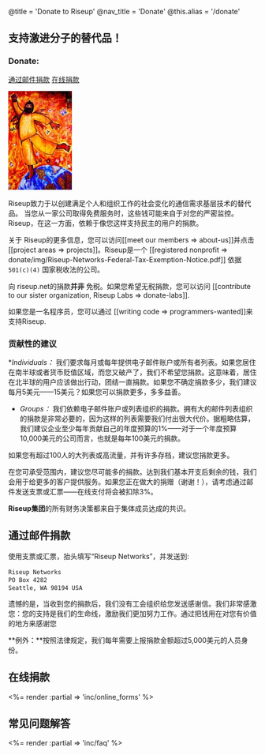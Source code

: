 @title = 'Donate to Riseup'
@nav_title = 'Donate'
@this.alias = '/donate'

## 支持激进分子的替代品！

### Donate:

<a class="btn btn-default" href="#通过邮件捐款">通过邮件捐款</a> <a class="btn btn-default" href="#在线捐款">在线捐款</a>

<p class="pull-right"><img class="image-right" src="img/red-leap-medium.jpg" alt="red-leap-medium"></p>

Riseup致力于以创建满足个人和组织工作的社会变化的通信需求基层技术的替代品。 当您从一家公司取得免费服务时，这些钱可能来自于对您的严密监控。 Riseup，在这一方面，依赖于像您这样支持民主的用户的捐款。

关于 Riseup的更多信息，您可以访问[[meet our members => about-us]]并点击 [[project areas => projects]]。Riseup是一个 [[registered nonprofit => donate/img/Riseup-Networks-Federal-Tax-Exemption-Notice.pdf]] 依据 `501(c)(4)` 国家税收法的公司。

向 riseup.net的捐款**并非** 免税。如果您希望无税捐款，您可以访问 [[contribute to our sister organization, Riseup Labs => donate-labs]].

如果您是一名程序员，您可以通过 [[writing code => programmers-wanted]]来支持Riseup.

### 贡献性的建议

**Individuals：* 我们要求每月或每年提供电子邮件账户或所有者列表。如果您居住在南半球或者货币贬值区域，而您又破产了，我们不希望您捐款。这意味着，居住在北半球的用户应该做出行动，团结一直捐款。如果您不确定捐款多少，我们建议每月5美元——15美元？如果您可以捐款更多，多多益善。
* *Groups：* 我们依赖电子邮件账户或列表组织的捐款。拥有大的邮件列表组织的捐款是非常必要的，因为这样的列表需要我们付出很大代价。据粗略估算，我们建议企业至少每年贡献自己的年度预算的1%——对于一个年度预算10,000美元的公司而言，也就是每年100美元的捐款。

如果您有超过100人的大列表或高流量，并有许多存档，建议您捐款更多。

在您可承受范围内，建议您尽可能多的捐款。达到我们基本开支后剩余的钱，我们会用于给更多的客户提供服务。如果您正在做大的捐赠（谢谢！），请考虑通过邮件发送支票或汇票——在线支付将会被扣除3%。

**Riseup集团**的所有财务决策都来自于集体成员达成的共识。


## 通过邮件捐款

使用支票或汇票，抬头填写“Riseup Networks”，并发送到:

	Riseup Networks
	PO Box 4282
	Seattle, WA 98194 USA

遗憾的是，当收到您的捐款后，我们没有工会组织给您发送感谢信。我们非常感激您：您的支持是我们的生命线，激励我们更加努力工作。通过把钱用在对您有价值的地方来感谢您 

**例外：**按照法律规定，我们每年需要上报捐款金额超过5,000美元的人员身份。

## 在线捐款

<%= render :partial => 'inc/online_forms' %>

## 常见问题解答

<%= render :partial => 'inc/faq' %>

